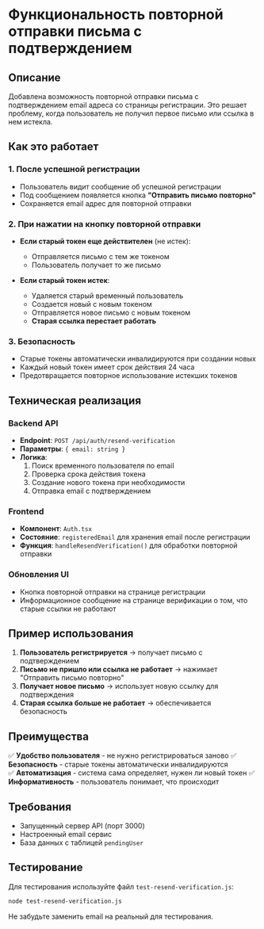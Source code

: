 # Функциональность повторной отправки письма с подтверждением

## Описание

Добавлена возможность повторной отправки письма с подтверждением email адреса со страницы регистрации. Это решает проблему, когда пользователь не получил первое письмо или ссылка в нем истекла.

## Как это работает

### 1. После успешной регистрации
- Пользователь видит сообщение об успешной регистрации
- Под сообщением появляется кнопка **"Отправить письмо повторно"**
- Сохраняется email адрес для повторной отправки

### 2. При нажатии на кнопку повторной отправки
- **Если старый токен еще действителен** (не истек):
  - Отправляется письмо с тем же токеном
  - Пользователь получает то же письмо
  
- **Если старый токен истек**:
  - Удаляется старый временный пользователь
  - Создается новый с новым токеном
  - Отправляется новое письмо с новым токеном
  - **Старая ссылка перестает работать**

### 3. Безопасность
- Старые токены автоматически инвалидируются при создании новых
- Каждый новый токен имеет срок действия 24 часа
- Предотвращается повторное использование истекших токенов

## Техническая реализация

### Backend API
- **Endpoint**: `POST /api/auth/resend-verification`
- **Параметры**: `{ email: string }`
- **Логика**:
  1. Поиск временного пользователя по email
  2. Проверка срока действия токена
  3. Создание нового токена при необходимости
  4. Отправка email с подтверждением

### Frontend
- **Компонент**: `Auth.tsx`
- **Состояние**: `registeredEmail` для хранения email после регистрации
- **Функция**: `handleResendVerification()` для обработки повторной отправки

### Обновления UI
- Кнопка повторной отправки на странице регистрации
- Информационное сообщение на странице верификации о том, что старые ссылки не работают

## Пример использования

1. **Пользователь регистрируется** → получает письмо с подтверждением
2. **Письмо не пришло или ссылка не работает** → нажимает "Отправить письмо повторно"
3. **Получает новое письмо** → использует новую ссылку для подтверждения
4. **Старая ссылка больше не работает** → обеспечивается безопасность

## Преимущества

✅ **Удобство пользователя** - не нужно регистрироваться заново
✅ **Безопасность** - старые токены автоматически инвалидируются  
✅ **Автоматизация** - система сама определяет, нужен ли новый токен
✅ **Информативность** - пользователь понимает, что происходит

## Требования

- Запущенный сервер API (порт 3000)
- Настроенный email сервис
- База данных с таблицей `pendingUser`

## Тестирование

Для тестирования используйте файл `test-resend-verification.js`:

```bash
node test-resend-verification.js
```

Не забудьте заменить email на реальный для тестирования.
